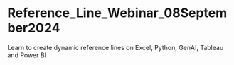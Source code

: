 # Reference_Line_Webinar_08September2024
Learn to create dynamic reference lines on Excel, Python, GenAI, Tableau and Power BI
